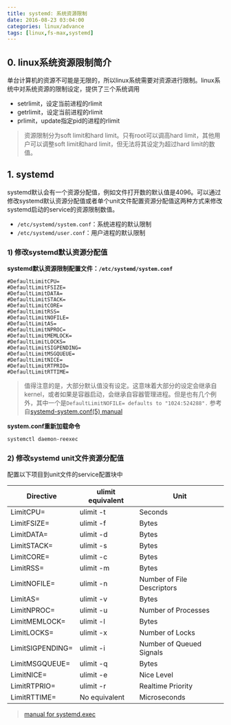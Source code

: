 ```yaml
---
title: systemd: 系统资源限制
date: 2016-08-23 03:04:00
categories: linux/advance
tags: [linux,fs-max,systemd]
---
```


## 0. linux系统资源限制简介
单台计算机的资源不可能是无限的，所以linux系统需要对资源进行限制。linux系统中对系统资源的限制设定，提供了三个系统调用
- setrlimit，设定当前进程的rlimit
- getrlimit，设定当前进程的rlimit
- prlimit，update指定pid的进程的rlimit

> 资源限制分为soft limit和hard limit。只有root可以调高hard limit，其他用户可以调整soft limit和hard limit，但无法将其设定为超过hard limit的数值。

## 1. systemd
systemd默认会有一个资源分配值，例如文件打开数的默认值是4096。可以通过修改systemd默认资源分配值或者单个unit文件配置资源分配值这两种方式来修改systemd启动的service的资源限制数值。
- `/etc/systemd/system.conf`：系统进程的默认限制
- `/etc/systemd/user.conf`：用户进程的默认限制

### 1) 修改systemd默认资源分配值
**systemd默认资源限制配置文件：`/etc/systemd/system.conf`**

```
#DefaultLimitCPU=
#DefaultLimitFSIZE=
#DefaultLimitDATA=
#DefaultLimitSTACK=
#DefaultLimitCORE=
#DefaultLimitRSS=
#DefaultLimitNOFILE=
#DefaultLimitAS=
#DefaultLimitNPROC=
#DefaultLimitMEMLOCK=
#DefaultLimitLOCKS=
#DefaultLimitSIGPENDING=
#DefaultLimitMSGQUEUE=
#DefaultLimitNICE=
#DefaultLimitRTPRIO=
#DefaultLimitRTTIME=
```
> 值得注意的是，大部分默认值没有设定。这意味着大部分的设定会继承自kernel，或者如果是容器启动，会继承自容器管理进程。但是也有几个例外，其中一个是`DefaultLimitNOFILE= defaults to "1024:524288".`
> 参考自[systemd-system.conf(5) manual](https://man7.org/linux/man-pages/man5/systemd-system.conf.5.html)

**system.conf重新加载命令**

``` bash
systemctl daemon-reexec
```

### 2) 修改systemd unit文件资源分配值
配置以下项目到unit文件的service配置块中

| Directive        | ulimit equivalent | Unit                       |
| ---------------- | ----------------- | -------------------------- |
| LimitCPU=        | ulimit -t         | Seconds                    |
| LimitFSIZE=      | ulimit -f         | Bytes                      |
| LimitDATA=       | ulimit -d         | Bytes                      |
| LimitSTACK=      | ulimit -s         | Bytes                      |
| LimitCORE=       | ulimit -c         | Bytes                      |
| LimitRSS=        | ulimit -m         | Bytes                      |
| LimitNOFILE=     | ulimit -n         | Number of File Descriptors |
| LimitAS=         | ulimit -v         | Bytes                      |
| LimitNPROC=      | ulimit -u         | Number of Processes        |
| LimitMEMLOCK=    | ulimit -l         | Bytes                      |
| LimitLOCKS=      | ulimit -x         | Number of Locks            |
| LimitSIGPENDING= | ulimit -i         | Number of Queued Signals   |
| LimitMSGQUEUE=   | ulimit -q         | Bytes                      |
| LimitNICE=       | ulimit -e         | Nice Level                 |
| LimitRTPRIO=     | ulimit -r         | Realtime Priority          |
| LimitRTTIME=     | No equivalent     | Microseconds               |

> [manual for systemd.exec](https://www.freedesktop.org/software/systemd/man/systemd.exec.html#Process%20Properties)